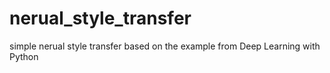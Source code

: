 # nerual_style_transfer
simple nerual style transfer based on the example from Deep Learning with Python
